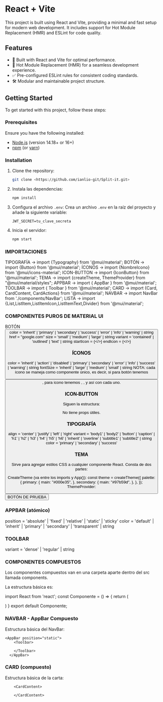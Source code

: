 # React + Vite

This project is built using React and Vite, providing a minimal and fast setup for modern web development. It includes support for Hot Module Replacement (HMR) and ESLint for code quality.

## Features

- 🚀 Built with React and Vite for optimal performance.
- 🔄 Hot Module Replacement (HMR) for a seamless development experience.
- ✅ Pre-configured ESLint rules for consistent coding standards.
- 🛠️ Modular and maintainable project structure.

## Getting Started

To get started with this project, follow these steps:

### Prerequisites

Ensure you have the following installed:

- [Node.js](https://nodejs.org/) (version 14.18+ or 16+)
- [npm](https://www.npmjs.com/) (or [yarn](https://yarnpkg.com/))

### Installation

1. Clone the repository:
   ```bash
   git clone <https://github.com/ianlio-git/Split-it.git>

   
2. Instala las dependencias:

   ```bash
   npm install
   ```

3. Configura el archivo `.env`:
   Crea un archivo `.env` en la raíz del proyecto y añade la siguiente variable:

   ```env
   JWT_SECRET=tu_clave_secreta
   ```

4. Inicia el servidor:
   ```bash
   npm start
   ```

### IMPORTACIONES
TIPOGRAFÍA -> import {Typography} from '@mui/material';
BOTÓN -> import {Button} from '@mui/material';
ÍCONOS -> import {NombreIcono} from '@mui/icons-material';
ICON-BUTTON -> import {IconButton} from '@mui/material';
TEMA -> import {createTheme, ThemeProvider} from "@mui/material/styles";
APPBAR -> import { AppBar } from '@mui/material';
TOOLBAR -> import { Toolbar } from '@mui/material';
CARD -> import {Card, CardContent, CardActions} from '@mui/material';
NAVBAR -> import NavBar from './components/NavBar';
LISTA -> import {List,ListItem,ListItemIcon,ListItemText,Divider} from '@mui/material';

### COMPONENTES PUROS DE MATERIAL UI
BOTÓN <Button/>
color = 'inherit' | 'primary' | 'secondary' | 'success' | 'error' | 'info' | 'warning' | string
href = "google.com"
size = 'small' | 'medium' | 'large' | string
variant = 'contained' | 'outlined' | 'text' | string
startIcon = {</>}
endIcon = {</>}

### ÍCONOS
color = 'inherit' | 'action' | 'disabled' | 'primary' | 'secondary' | 'error' | 'info' | 'success' | 'warning' | string
fontSize = 'inherit' | 'large' | 'medium' | 'small' | string
NOTA: cada ícono se maneja como componente único, es decir, si para botón tenemos <Button/>, para icono tenemos <CreditCardt/>, <DoNotDisturb/>, y así con cada uno.


### ICON-BUTTON
Siguen la estructura:

<IconButton>
    <CreditCardt/>
</IconButton>
No tiene props útiles.


### TIPOGRAFÍA <Typography/>
align = 'center' | 'justify' | 'left' | 'right'
variant = 'body1' | 'body2' | 'button' | 'caption' | 'h1' | 'h2' | 'h3' | 'h4' | 'h5' | 'h6' | 'inherit' | 'overline' | 'subtitle1' | 'subtitle2' | string
color = 'primary' | 'secondary' | 'success'

### TEMA <ThemeProvider/>
Sirve para agregar estilos CSS a cualquier componente React. Consta de dos partes:

CreateTheme (va entre los imports y App()):
const theme = createTheme({
  palette: {
    primary: {
      main: "#000e35",
    },
    secondary: {
      main: "#97b59d",
    },
  },
});
ThemeProvider:
    <ThemeProvider theme={theme}>
     <Button color = "secondary">
        BOTÓN DE PRUEBA
     </Button>
    </ThemeProvider>

### APPBAR (atómico) <AppBar/>
position = 'absolute' | 'fixed' | 'relative' | 'static' | 'sticky'
color = 'default' | 'inherit' | 'primary' | 'secondary' | 'transparent' | string

### TOOLBAR <ToolBar/>
variant = 'dense' | 'regular' | string


### COMPONENTES COMPUESTOS
Los componentes compuestos van en una carpeta aparte dentro del src llamada components.

La estructura básica es:

import React from 'react';
const Componente = () => {
    return (
        <div>
        </div>
    )
}
export default Componente;

### NAVBAR - AppBar Compuesto
Estructura básica del NavBar:

    <AppBar position="static">
        <Toolbar>

        </Toolbar>
      </AppBar>

### CARD (compuesto) <Card/> <CardContent/> <CardActions/>
Estructura básica de la carta:

<Card>
  <CardActionArea> 
        <CardMedia/>

        <CardContent>

        </CardContent>
  </CardActionArea>

  <CardActions>
      
  </CardActions>
</Card>